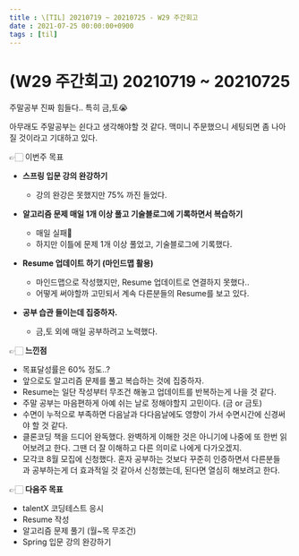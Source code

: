 ```yaml
---
title : \[TIL] 20210719 ~ 20210725 - W29 주간회고
date : 2021-07-25 00:00:00+0900
tags : [til]
---
```


# **(W29 주간회고) 20210719 ~ 20210725**

주말공부 진짜 힘들다.. 특히 금,토😭

아무래도 주말공부는 쉰다고 생각해야할 것 같다. 맥미니 주문했으니 세팅되면 좀 나아질 것이라고 기대하고 있다.


👉🏻 이번주 목표

- **스프링 입문 강의 완강하기**
    - 강의 완강은 못했지만 75% 까진 들었다.
- **알고리즘 문제 매일 1개 이상 풀고 기술블로그에 기록하면서 복습하기**
    - 매일 실패🥲
    - 하지만 이틀에 문제 1개 이상 풀었고, 기술블로그에 기록했다.

- **Resume 업데이트 하기 (마인드맵 활용)**
    - 마인드맵으로 작성했지만, Resume 업데이트로 연결하지 못했다..
    - 어떻게 써야할까 고민되서 계속 다른분들의 Resume를 보고 있다.
	
- **공부 습관 들이는데 집중하자.**
    - 금,토 외에 매일 공부하려고 노력했다.

👉🏻 **느낀점**

- 목표달성률은 60% 정도..?
- 앞으로도 알고리즘 문제를 풀고 복습하는 것에 집중하자.
- Resume는 일단 작성부터 무조건 해놓고 업데이트를 반복하는게 나을 것 같다.
- 주말 공부는 마음편하게 아예 쉬는 날로 정해야할지 고민이다. (금 or 금토)
- 수면이 누적으로 부족하면 다음날과 다다음날에도 영향이 가서 수면시간에 신경써야 할 것 같다.
- 클론코딩 책을 드디어 완독했다. 완벽하게 이해한 것은 아니기에 나중에 또 한번 읽어보려고 한다. 그땐 더 잘 이해하고 다른 의미로 나에게 다가오겠지.
- 모각코 8월 모집에 신청했다. 혼자 공부하는 것보다 꾸준히 인증하면서 다른분들과 공부하는게 더 효과적일 것 같아서 신청했는데, 된다면 열심히 해보려고 한다.

👉🏻 **다음주 목표**

- talentX 코딩테스트 응시
- Resume 작성
- 알고리즘 문제 풀기 (월~목 무조건)
- Spring 입문 강의 완강하기
